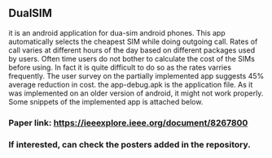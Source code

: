 ## DualSIM
it is an android application for dua-sim android phones. This app automatically selects the cheapest SIM while doing outgoing call. Rates of call varies at different hours of the day based on different packages used by users. Often time users do not bother to calculate the cost of the SIMs before using. In fact it is quite difficult to do so as the rates varries frequently. The user survey on the partially implemented app suggests 45% average reduction in cost.
the app-debug.apk is the application file. As it was implemented on an older version of android, it might not work properly. Some snippets of the implemented app is attached below.
### Paper link: https://ieeexplore.ieee.org/document/8267800
### If interested, can check the posters added in the repository. 
